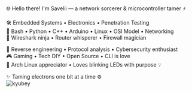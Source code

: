🌐 Hello there!
I'm Savelii — a network sorcerer & microcontroller tamer ⚡

🛠️ Embedded Systems • Electronics • Penetration Testing  
💾 Bash • Python • C++ • Arduino • Linux • OSI Model • Networking  
📡 Wireshark ninja • Router whisperer • Firewall magician  

🧠 Reverse engineering • Protocol analysis • Cybersecurity enthusiast  
🎮 Gaming • Tech DIY • Open Source • CLI is love  
🐧 Arch Linux appreciator • Loves blinking LEDs with purpose 💡  

✨ Taming electrons one bit at a time ⚙️  
![kyubey](https://github.com/user-attachments/assets/d5673299-8fbb-4a71-ba9c-585773214f2f)
